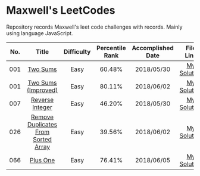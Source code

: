 # Maxwell's LeetCodes

Repository records Maxwell's leet code challenges with records. Mainly using language JavaScript.

|No.|Title|Difficulty|Percentile Rank|Accomplished Date|File Link|
|:-:|:---:|:--------:|:-------------:|:---------------:|:-------:|
|001|[Two Sums](https://leetcode.com/problems/two-sum/)|Easy|60.48%|2018/05/30|[My Solution](https://github.com/Maxwell-Alexius/Maxwell-LeetCodes/blob/master/001-Two-Sums/original-attempt.js)|
|001|[Two Sums (Improved)](https://leetcode.com/problems/two-sum/)|Easy|80.11%|2018/06/02|[My Solution](https://github.com/Maxwell-Alexius/Maxwell-LeetCodes/blob/master/001-Two-Sums/improved-attempt.js)|
|007|[Reverse Integer](https://leetcode.com/problems/reverse-integer/)|Easy|46.20%|2018/05/30|[My Solution](https://github.com/Maxwell-Alexius/Maxwell-LeetCodes/blob/master/007-Reverse-Integer/original-attempt.js)|
|026|[Remove Duplicates From Sorted Array](https://leetcode.com/problems/remove-duplicates-from-sorted-array/)|Easy|39.56%|2018/06/02|[My Solution](https://github.com/Maxwell-Alexius/Maxwell-LeetCodes/blob/master/026-Remove-Duplicates-From-Sorted-Array/original-attempt.js)|
|066|[Plus One](https://leetcode.com/problems/plus-one/)|Easy|76.41%|2018/06/05|[My Solution](https://github.com/Maxwell-Alexius/Maxwell-LeetCodes/blob/master/066-Plus-One/original-attempt.js)
